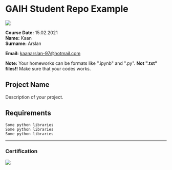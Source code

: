 # GAIH Student Repo Example
![](img/logo.png)

**Course Date:** 15.02.2021  
**Name:** Kaan  
**Surname:** Arslan 

**Email:** kaanarslan-97@hotmail.com  

**Note:** Your homeworks can be formats like ".ipynb" and ".py". **Not ".txt" files!!** Make sure that your codes works.  

## Project Name
Description of your project.

## Requirements
```
Some python libraries
Some python libraries
Some python libraries
```
---

### Certification
![](img/certificate_ex.png)

